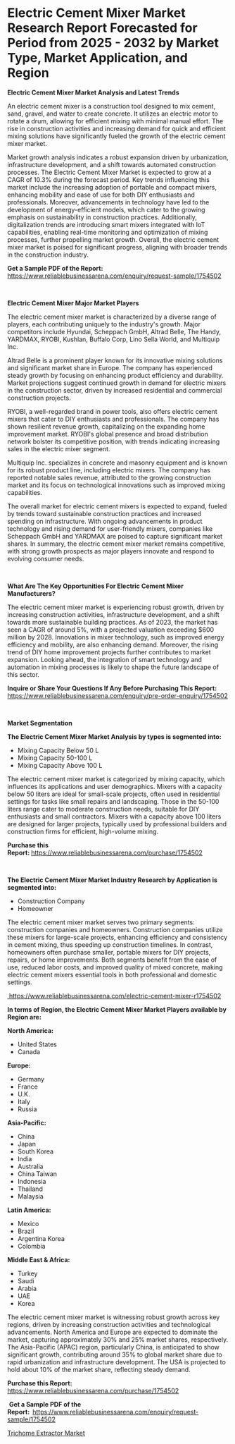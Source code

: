 <p><h1>Electric Cement Mixer Market Research Report Forecasted for Period from 2025 -  2032 by Market Type, Market Application, and Region</h1></p><p><strong>Electric Cement Mixer Market Analysis and Latest Trends</strong></p>
<p><p>An electric cement mixer is a construction tool designed to mix cement, sand, gravel, and water to create concrete. It utilizes an electric motor to rotate a drum, allowing for efficient mixing with minimal manual effort. The rise in construction activities and increasing demand for quick and efficient mixing solutions have significantly fueled the growth of the electric cement mixer market.</p><p>Market growth analysis indicates a robust expansion driven by urbanization, infrastructure development, and a shift towards automated construction processes. The Electric Cement Mixer Market is expected to grow at a CAGR of 10.3% during the forecast period. Key trends influencing this market include the increasing adoption of portable and compact mixers, enhancing mobility and ease of use for both DIY enthusiasts and professionals. Moreover, advancements in technology have led to the development of energy-efficient models, which cater to the growing emphasis on sustainability in construction practices. Additionally, digitalization trends are introducing smart mixers integrated with IoT capabilities, enabling real-time monitoring and optimization of mixing processes, further propelling market growth. Overall, the electric cement mixer market is poised for significant progress, aligning with broader trends in the construction industry.</p></p>
<p><strong>Get a Sample PDF of the Report:&nbsp;</strong> <a href="https://www.reliablebusinessarena.com/enquiry/request-sample/1754502?utm_campaign=2238&utm_medium=2&utm_source=Github&utm_content=ia&utm_term=18022025&utm_id=electric-cement-mixer">https://www.reliablebusinessarena.com/enquiry/request-sample/1754502</a></p>
<p>&nbsp;</p>
<p><strong>Electric Cement Mixer Major Market Players</strong></p>
<p><p>The electric cement mixer market is characterized by a diverse range of players, each contributing uniquely to the industry's growth. Major competitors include Hyundai, Scheppach GmbH, Altrad Belle, The Handy, YARDMAX, RYOBI, Kushlan, Buffalo Corp, Lino Sella World, and Multiquip Inc.</p><p>Altrad Belle is a prominent player known for its innovative mixing solutions and significant market share in Europe. The company has experienced steady growth by focusing on enhancing product efficiency and durability. Market projections suggest continued growth in demand for electric mixers in the construction sector, driven by increased residential and commercial construction projects.</p><p>RYOBI, a well-regarded brand in power tools, also offers electric cement mixers that cater to DIY enthusiasts and professionals. The company has shown resilient revenue growth, capitalizing on the expanding home improvement market. RYOBI's global presence and broad distribution network bolster its competitive position, with trends indicating increasing sales in the electric mixer segment.</p><p>Multiquip Inc. specializes in concrete and masonry equipment and is known for its robust product line, including electric mixers. The company has reported notable sales revenue, attributed to the growing construction market and its focus on technological innovations such as improved mixing capabilities.</p><p>The overall market for electric cement mixers is expected to expand, fueled by trends toward sustainable construction practices and increased spending on infrastructure. With ongoing advancements in product technology and rising demand for user-friendly mixers, companies like Scheppach GmbH and YARDMAX are poised to capture significant market shares. In summary, the electric cement mixer market remains competitive, with strong growth prospects as major players innovate and respond to evolving consumer needs.</p></p>
<p>&nbsp;</p>
<p><strong>What Are The Key Opportunities For Electric Cement Mixer Manufacturers?</strong></p>
<p><p>The electric cement mixer market is experiencing robust growth, driven by increasing construction activities, infrastructure development, and a shift towards more sustainable building practices. As of 2023, the market has seen a CAGR of around 5%, with a projected valuation exceeding $600 million by 2028. Innovations in mixer technology, such as improved energy efficiency and mobility, are also enhancing demand. Moreover, the rising trend of DIY home improvement projects further contributes to market expansion. Looking ahead, the integration of smart technology and automation in mixing processes is likely to shape the future landscape of this sector.</p></p>
<p><strong>Inquire or Share Your Questions If Any Before Purchasing This Report:</strong> <a href="https://www.reliablebusinessarena.com/enquiry/pre-order-enquiry/1754502?utm_campaign=2238&utm_medium=2&utm_source=Github&utm_content=ia&utm_term=18022025&utm_id=electric-cement-mixer">https://www.reliablebusinessarena.com/enquiry/pre-order-enquiry/1754502</a></p>
<p>&nbsp;</p>
<p><strong>Market Segmentation</strong></p>
<p><strong>The Electric Cement Mixer Market Analysis by types is segmented into:</strong></p>
<p><ul><li>Mixing Capacity Below 50 L</li><li>Mixing Capacity 50-100 L</li><li>Mixing Capacity Above 100 L</li></ul></p>
<p><p>The electric cement mixer market is categorized by mixing capacity, which influences its applications and user demographics. Mixers with a capacity below 50 liters are ideal for small-scale projects, often used in residential settings for tasks like small repairs and landscaping. Those in the 50-100 liters range cater to moderate construction needs, suitable for DIY enthusiasts and small contractors. Mixers with a capacity above 100 liters are designed for larger projects, typically used by professional builders and construction firms for efficient, high-volume mixing.</p></p>
<p><strong>Purchase this Report:&nbsp;</strong><a href="https://www.reliablebusinessarena.com/purchase/1754502?utm_campaign=2238&utm_medium=2&utm_source=Github&utm_content=ia&utm_term=18022025&utm_id=electric-cement-mixer">https://www.reliablebusinessarena.com/purchase/1754502</a></p>
<p>&nbsp;</p>
<p><strong>The Electric Cement Mixer Market Industry Research by Application is segmented into:</strong></p>
<p><ul><li>Construction Company</li><li>Homeowner</li></ul></p>
<p><p>The electric cement mixer market serves two primary segments: construction companies and homeowners. Construction companies utilize these mixers for large-scale projects, enhancing efficiency and consistency in cement mixing, thus speeding up construction timelines. In contrast, homeowners often purchase smaller, portable mixers for DIY projects, repairs, or home improvements. Both segments benefit from the ease of use, reduced labor costs, and improved quality of mixed concrete, making electric cement mixers essential tools in both professional and domestic settings.</p></p>
<p><a href="https://www.reliablebusinessarena.com/electric-cement-mixer-r1754502?utm_campaign=2238&utm_medium=2&utm_source=Github&utm_content=ia&utm_term=18022025&utm_id=electric-cement-mixer">&nbsp;https://www.reliablebusinessarena.com/electric-cement-mixer-r1754502</a></p>
<p><strong>In terms of Region, the Electric Cement Mixer Market Players available by Region are:</strong></p>
<p>
    <p> <strong> North America: </strong>
        <ul>
            <li>United States</li>
            <li>Canada</li>
        </ul>
        </p> 
    <p> <strong> Europe: </strong>
        <ul>
            <li>Germany</li>
            <li>France</li>
            <li>U.K.</li>
            <li>Italy</li>
            <li>Russia</li>
        </ul>
        </p> 
    <p> <strong> Asia-Pacific: </strong>
        <ul>
            <li>China</li>
            <li>Japan</li>
            <li>South Korea</li>
            <li>India</li>
            <li>Australia</li>
            <li>China Taiwan</li>
            <li>Indonesia</li>
            <li>Thailand</li>
            <li>Malaysia</li>
        </ul>
        </p> 
    <p> <strong> Latin America: </strong>
        <ul>
            <li>Mexico</li>
            <li>Brazil</li>
            <li>Argentina Korea</li>
            <li>Colombia</li>
        </ul>
        </p> 
    <p> <strong> Middle East & Africa: </strong>
        <ul>
            <li>Turkey</li>
            <li>Saudi</li>
            <li>Arabia</li>
            <li>UAE</li>
            <li>Korea</li>
        </ul>
    </p>
    </p>
<p><p>The electric cement mixer market is witnessing robust growth across key regions, driven by increasing construction activities and technological advancements. North America and Europe are expected to dominate the market, capturing approximately 30% and 25% market shares, respectively. The Asia-Pacific (APAC) region, particularly China, is anticipated to show significant growth, contributing around 35% to global market share due to rapid urbanization and infrastructure development. The USA is projected to hold about 10% of the market share, reflecting steady demand.</p></p>
<p><strong>Purchase this Report: </strong><a href="https://www.reliablebusinessarena.com/purchase/1754502?utm_campaign=2238&utm_medium=2&utm_source=Github&utm_content=ia&utm_term=18022025&utm_id=electric-cement-mixer">https://www.reliablebusinessarena.com/purchase/1754502</a></p>
<p>&nbsp;<strong>Get a Sample PDF of the Report:&nbsp;&nbsp;</strong><a href="https://www.reliablebusinessarena.com/enquiry/request-sample/1754502?utm_campaign=2238&utm_medium=2&utm_source=Github&utm_content=ia&utm_term=18022025&utm_id=electric-cement-mixer">https://www.reliablebusinessarena.com/enquiry/request-sample/1754502</a></p>
<p><strong></strong></p>
<p><p><a href="https://github.com/manesros8/Market-Research-Report-List-1/blob/main/trichome-extractor-market.md?utm_campaign=2238&utm_medium=2&utm_source=Github&utm_content=ia&utm_term=18022025&utm_id=electric-cement-mixer">Trichome Extractor Market</a></p></p>